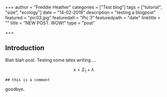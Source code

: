 +++
author = "Freddie Heather"
categories = ["Test blog"]
tags = ["tutorial", "size", "ecology"]
date = "14-02-2019"
description = "testing a blogpost"
featured = "pic03.jpg"
featuredalt = "Pic 3"
featuredpath = "date"
linktitle = ""
title = "NEW POST. WOW!"
type = "post"

+++

## Introduction

Blah blah post. Testing some latex writing....

$$
  x = \Sigma_{1} + \lambda
$$

```
## this is a comment
```

goodbye.
